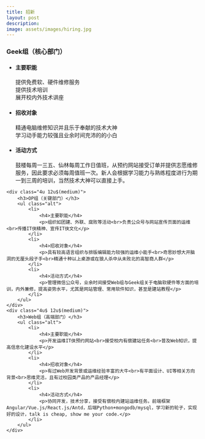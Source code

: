```yaml
---
title: 招新
layout: post
description: 
image: assets/images/hiring.jpg
---
```


<div class="row">
	<div class="4u 12u$(medium)">
		<h3>Geek组（核心部门）</h3>
		<ul class="alt">
			<li>
				<h4>主要职能</h4>
				<p>提供免费软、硬件维修服务<br>提供技术培训<br>展开校内外技术讲座</p>
			</li>
			<li>
				<h4>招收对象</h4>
				<p>精通电脑维修知识并且乐于奉献的技术大神<br>学习动手能力较强且业余时间充沛的的小白</p>
			</li>
			<li>
				<h4>活动方式</h4>
				<p>鼓楼每周一三五、仙林每周工作日值班，从预约网站接受订单并提供志愿维修服务，因此要求必须每周值班一次。新人会根据学习能力与熟练程度进行为期一到三周的培训，当然技术大神可以直接上手。</p>
			</li>
		</ul>
	</div>

	<div class="4u 12u$(medium)">
		<h3>OP组（关键部门）</h3>
		<ul class="alt">
			<li>
				<h4>主要职能</h4>
				<p>组织如团建、外联、腐败等活动<br>负责公众号与网站宣传页面的运维<br>传播IT侠精神、宣传IT侠文化</p>
			</li>
			<li>
				<h4>招收对象</h4>
				<p>具有较高语言组织与排版编辑能力较强的运维小能手<br>奇思妙想大开脑洞的无厘头段子手<br>精通十种以上桌游或在狼人杀中从未败北的高智商人群</p>
			</li>
			<li>
				<h4>活动方式</h4>
				<p>管理微信公众号，业余时间接受Web组与Geek组关于电脑软硬件等方面的培训，内外兼修，提高姿势水平，尤其是网站管理、常用软件知识，甚至是建站教程</p>
			</li>
		</ul>
	</div>
	<div class="4u$ 12u$(medium)">
		<h3>Web组（高端部门）</h3>
		<ul class="alt">
			<li>
				<h4>主要职能</h4>
				<p>开发运维IT侠预约网站<br>接受校内有偿建站任务<br>普及Web知识，提高信息化建设水平</p>
			</li>
			<li>
				<h4>招收对象</h4>
				<p>有过Web开发背景或运维经验丰富的大牛<br>有平面设计、UI等相关方向背景<br>思维灵活，且有过校园类产品的产品经理</p>
			</li>
			<li>
				<h4>活动方式</h4>
				<p>协同开发，技术分享，接受有偿校内建站运维任务。前端框架Angular/Vue.js/React.js/Antd，后端Python+mongodb/mysql，学习新的轮子，实现好的设计，talk is cheap, show me your code.</p>
			</li>
		</ul>
	</div>
</div>

